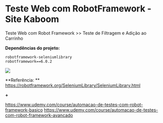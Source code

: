 # Teste Web com RobotFramework - Site Kaboom

Teste Web com Robot Framework >> Teste de Filtragem e Adição ao Carrinho

**Dependências do projeto:**

```
robotframework-seleniumlibrary
robotframework==6.0.2
```
<img src="https://github.com/victorfxz/robotframework_test_web_kaboom/blob/main/rob_web_test/resultados/Teste%20Kaboom%20-%20Web.gif?raw=true" />

**Referência: **
https://robotframework.org/SeleniumLibrary/SeleniumLibrary.html

**+**

https://www.udemy.com/course/automacao-de-testes-com-robot-framework-basico
https://www.udemy.com/course/automacao-de-testes-com-robot-framework-avancado
